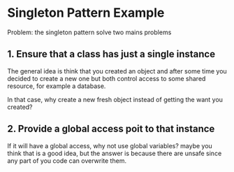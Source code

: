 # Singleton Pattern Example

Problem: the singleton pattern solve two mains problems
## 1. Ensure that a class has just a single instance 

The general idea is think that you created an object and  after some time you decided to create a new one but both control access to some shared resource, for example a database.

In that case, why create a new fresh object instead of getting the want you created? 
## 2. Provide a global access poit to that instance

If it will have a global access, why not use global variables? maybe you think that is a good idea, but the answer is because there are unsafe since any part of you code can overwrite them.

